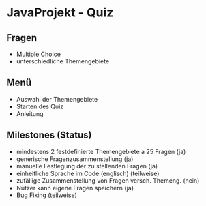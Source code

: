 # JavaProjekt - Quiz



Fragen
-
- Multiple Choice
- unterschiedliche Themengebiete



Menü
-
- Auswahl der Themengebiete
- Starten des Quiz
- Anleitung

Milestones (Status)
-
- mindestens 2 festdefinierte Themengebiete a 25 Fragen     (ja)
- generische Fragenzusammenstellung                         (ja)
- manuelle Festlegung der zu stellenden Fragen              (ja)
- einheitliche Sprache im Code (englisch)                   (teilweise)
- zufällige Zusammenstellung von Fragen versch. Themeng.    (nein)
- Nutzer kann eigene Fragen speichern                       (ja)
- Bug Fixing                                                (teilweise)